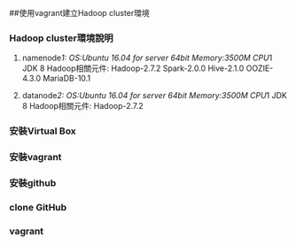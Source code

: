 ﻿##使用vagrant建立Hadoop cluster環境
### Hadoop cluster環境說明
1. namenode*1: 
	OS:Ubuntu 16.04 for server 64bit 
		Memory:3500M 
		CPU*1 
	JDK 8 
	Hadoop相關元件: 
	Hadoop-2.7.2 
	Spark-2.0.0 
	Hive-2.1.0 
	OOZIE-4.3.0 
	MariaDB-10.1 
	 
2. datanode*2: 
	OS:Ubuntu 16.04 for server 64bit 
		Memory:3500M 
		CPU*1 
	JDK 8 
	Hadoop相關元件:	
	Hadoop-2.7.2 
	
### 安裝Virtual Box
### 安裝vagrant
### 安裝github
### clone GitHub
### vagrant 